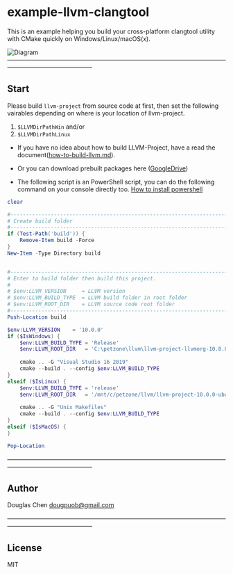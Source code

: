 # example-llvm-clangtool
This is an example helping you build your cross-platform clangtool utility with CMake quickly on Windows/Linux/macOS(x).

![Diagram](https://i.ibb.co/YfZ4yFr/2020-06-06-002649.png)
——————————————————————————————————————————————————

## Start

Please build `llvm-project` from source code at first, then set the following vairables depending on where is your location of llvm-project.
1. `$LLVMDirPathWin` and/or
2. `$LLVMDirPathLinux`


- If you have no idea about how to build LLVM-Project, have a read the document([how-to-build-llvm.md](https://github.com/dougpuob/cpp-namelint/blob/master/doc/how-to-build-llvm.md)).

- Or you can download prebuilt packages here ([GoogleDrive](https://reurl.cc/arXKaQ))

- The following script is an PowerShell script, you can do the following command on your console directly too. [How to install powershell](https://docs.microsoft.com/en-us/powershell/scripting/install/installing-powershell?view=powershell-7)


``` powershell
clear

#-----------------------------------------------------------------------------
# Create build folder
#-----------------------------------------------------------------------------
if (Test-Path('build')) {
    Remove-Item build -Force
}
New-Item -Type Directory build


#-----------------------------------------------------------------------------
# Enter to build folder then build this project.
#
# $env:LLVM_VERSION     = LLVM version
# $env:LLVM_BUILD_TYPE  = LLVM build folder in root folder
# $env:LLVM_ROOT_DIR    = LLVM source code root folder
#---------------------------------------------------------------------------
Push-Location build

$env:LLVM_VERSION    = '10.0.0'
if ($IsWindows) {
    $env:LLVM_BUILD_TYPE = 'Release'
    $env:LLVM_ROOT_DIR   = 'C:\petzone\llvm\llvm-project-llvmorg-10.0.0-release'
    
    cmake .. -G "Visual Studio 16 2019"
    cmake --build . --config $env:LLVM_BUILD_TYPE
}
elseif ($IsLinux) {
    $env:LLVM_BUILD_TYPE = 'release'
    $env:LLVM_ROOT_DIR   = '/mnt/c/petzone/llvm/llvm-project-10.0.0-ubuntu18.04-release-shrinking'
    
    cmake .. -G "Unix Makefiles"
    cmake --build . --config $env:LLVM_BUILD_TYPE
}
elseif ($IsMacOS) {
}

Pop-Location
```

——————————————————————————————————————————————————

## Author
Douglas Chen <dougpuob@gmail.com>


——————————————————————————————————————————————————

## License
MIT